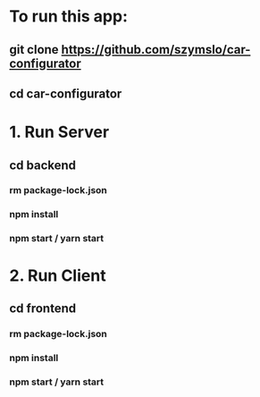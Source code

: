 # To run this app:

## git clone https://github.com/szymslo/car-configurator
## cd car-configurator

# 1. Run Server
## cd backend
### rm package-lock.json
### npm install
### npm start / yarn start

# 2. Run Client
## cd frontend
### rm package-lock.json
### npm install
### npm start / yarn start

